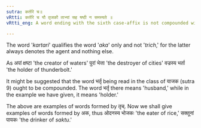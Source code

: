 ```yaml
---
sutra: कर्तरि च॥
vRtti: कर्तरि च यौ तृजकौ ताभ्यां सह षष्ठी न समस्यते ॥
vRtti_eng: A word ending with the sixth case-affix is not compounded with a word ending with '_trich_'or '_aka_' affix when the force of these latter affixes is that of an agent.

---
```

The word '_kartari_' qualifies the word '_aka_' only and not '_trich_,' for the latter always denotes the agent and nothing else.

As अपां क्षष्टा 'the creator of waters' पुरां भेत्ता 'the destroyer of cities' वज्रस्य भर्ता 'the holder of thunderbolt.'

It might be suggested that the word भर्तृ being read in the class of याजक (sutra 9) ought to be compounded. The word भर्तृ there means 'husband,' while in the example we have given, it means 'holder.'

The above are examples of words formed by तृच्. Now we shall give examples of words formed by अक, thus ओदनस्य भोजकः 'the eater of rice,' सक्तूनां पायकः 'the drinker of _saktu_.' 